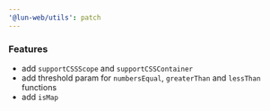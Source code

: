 ```yaml
---
'@lun-web/utils': patch
---
```


### Features

- add `supportCSSScope` and `supportCSSContainer`
- add threshold param for `numbersEqual`, `greaterThan` and `lessThan` functions
- add `isMap`